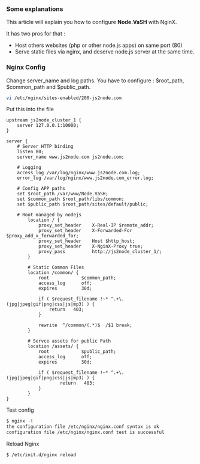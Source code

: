 ### Some explanations ###
This article will explain you how to configure **Node.VaSH** with NginX.

It has two pros for that :

- Host others websites (php or other node.js apps) on same port (80)
- Serve static files via nginx, and deserve node.js server at the same time.

### Nginx Config ###

Change server_name and log paths.
You have to configure : $root_path, $common_path and $public_path.

``` bash
vi /etc/nginx/sites-enabled/200-js2node.com
```

Put this into the file

``` nginx
upstream js2node_cluster_1 {
    server 127.0.0.1:10000;
}

server {
	# Server HTTP binding
    listen 80;
    server_name www.js2node.com js2node.com;

	# Logging
    access_log /var/log/nginx/www.js2node.com.log;
	error_log /var/log/nginx/www.js2node.com_error.log;
	
	# Config APP paths
	set $root_path /var/www/Node.VaSH;
    set $common_path $root_path/libs/common;
    set $public_path $root_path/sites/default/public;

	# Root managed by nodejs
        location / {
        	proxy_set_header 	X-Real-IP $remote_addr;
          	proxy_set_header 	X-Forwarded-For $proxy_add_x_forwarded_for;
          	proxy_set_header 	Host $http_host;
          	proxy_set_header 	X-NginX-Proxy true;
          	proxy_pass 		    http://js2node_cluster_1/;
        }

        # Static Common Files
        location /common/ {
            root            $common_path;
            access_log      off;
            expires         30d;

            if ( $request_filename !~* ^.+\.(jpg|jpeg|gif|png|css|js|mp3) ) {
                return   403;
            }

            rewrite  ^/common/(.*)$  /$1 break;
        }

        # Servce assets for public Path
        location /assets/ {
            root            $public_path;
            access_log      off;
            expires         30d;

            if ( $request_filename !~* ^.+\.(jpg|jpeg|gif|png|css|js|mp3) ) {
                    return   403;
            }
        }
}
```

Test config
``` bash
$ nginx -t
the configuration file /etc/nginx/nginx.conf syntax is ok
configuration file /etc/nginx/nginx.conf test is successful
```

Reload Nginx 
``` bash
$ /etc/init.d/nginx reload
```